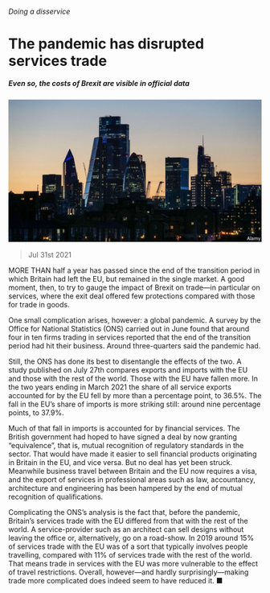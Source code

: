 ###### Doing a disservice

# The pandemic has disrupted services trade 

##### Even so, the costs of Brexit are visible in official data 

![image](images/20210731_BRP503.jpg) 

> Jul 31st 2021 

MORE THAN half a year has passed since the end of the transition period in which Britain had left the EU, but remained in the single market. A good moment, then, to try to gauge the impact of Brexit on trade—in particular on services, where the exit deal offered few protections compared with those for trade in goods.

One small complication arises, however: a global pandemic. A survey by the Office for National Statistics (ONS) carried out in June found that around four in ten firms trading in services reported that the end of the transition period had hit their business. Around three-quarters said the pandemic had.


Still, the ONS has done its best to disentangle the effects of the two. A study published on July 27th compares exports and imports with the EU and those with the rest of the world. Those with the EU have fallen more. In the two years ending in March 2021 the share of all service exports accounted for by the EU fell by more than a percentage point, to 36.5%. The fall in the EU’s share of imports is more striking still: around nine percentage points, to 37.9%.

Much of that fall in imports is accounted for by financial services. The British government had hoped to have signed a deal by now granting “equivalence”, that is, mutual recognition of regulatory standards in the sector. That would have made it easier to sell financial products originating in Britain in the EU, and vice versa. But no deal has yet been struck. Meanwhile business travel between Britain and the EU now requires a visa, and the export of services in professional areas such as law, accountancy, architecture and engineering has been hampered by the end of mutual recognition of qualifications.

Complicating the ONS’s analysis is the fact that, before the pandemic, Britain’s services trade with the EU differed from that with the rest of the world. A service-provider such as an architect can sell designs without leaving the office or, alternatively, go on a road-show. In 2019 around 15% of services trade with the EU was of a sort that typically involves people travelling, compared with 11% of services trade with the rest of the world. That means trade in services with the EU was more vulnerable to the effect of travel restrictions. Overall, however—and hardly surprisingly—making trade more complicated does indeed seem to have reduced it. ■

